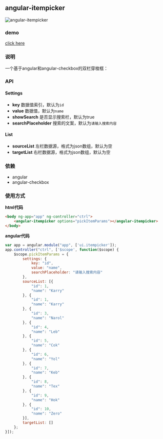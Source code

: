 ## angular-itempicker
![angular-itempicker](https://github.com/linjinying/angular-components/blob/master/angular-itempicker/screenshot.png)  

### demo
[click here](https://techjs.cn/demo/angular-components/angular-itempicker/)

### 说明
一个基于angular和angular-checkbox的双栏穿梭框： 
### API

#### Settings
- **key** 数据值索引，默认为`id`  
- **value** 数据值，默认为`name`  
- **showSearch** 是否显示搜索栏，默认为true  
- **searchPlaceholder** 搜索的文案，默认为`请输入搜索内容`   

#### List
- **sourceList** 左栏数据源，格式为json数组，默认为空  
- **targetList** 右栏数据源，格式为json数组，默认为空  

### 依赖
- angular
- angular-checkbox  

### 使用方式  

**html代码**  
```html
<body ng-app="app" ng-controller="ctrl">
    <angular-itempicker options="pickItemParams"></angular-itempicker>
</body>
```

**angular代码**  
```javascript
var app = angular.module("app", ['ui.itempicker']);
app.controller("ctrl", ['$scope', function($scope) {
    $scope.pickItemParams = {
        settings: {
            key: "id",
            value: "name",
            searchPlaceholder: "请输入搜索内容"
        },
        sourceList: [{
            "id": 1,
            "name": "Karry"
        }, {
            "id": 1,
            "name": "Karry"
        }, {
            "id": 3,
            "name": "Narol"
        }, {
            "id": 4,
            "name": "Leb"
        }, {
            "id": 5,
            "name": "Cok"
        }, {
            "id": 6,
            "name": "Yol"
        }, {
            "id": 7,
            "name": "Keb"
        }, {
            "id": 8,
            "name": "Tex"
        }, {
            "id": 9,
            "name": "Hok"
        }, {
            "id": 10,
            "name": "Zero"
        }],
        targetList: []
    };
}]);
```